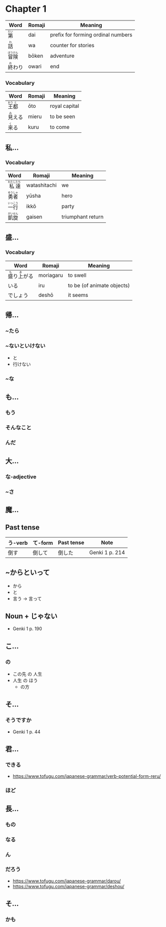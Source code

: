 # Chapter 1
| Word | Romaji | Meaning |
|---|---|---|
| <ruby>第<rp>【</rp><rt>だい</rt><rp>】</rp></ruby> | dai | prefix for forming ordinal numbers |
| <ruby>話<rp>【</rp><rt>わ</rt><rp>】</rp></ruby> | wa | counter for stories |
| <ruby>冒<rp>【</rp><rt>ぼう</rt><rp>】</rp>険<rp>【</rp><rt>けん</rt><rp>】</rp></ruby> | bōken | adventure |
| <ruby>終<rp>【</rp><rt>お</rt><rp>】</rp>わり<rt></rt></ruby> | owari | end |
### Vocabulary
| Word | Romaji | Meaning |
|---|---|---|
| <ruby>王<rp>【</rp><rt>おう</rt><rp>】</rp>都<rp>【</rp><rt>と</rt><rp>】</rp></ruby> | ōto | royal capital |
| <ruby>見<rp>【</rp><rt>み</rt><rp>】</rp>える<rt></rt></ruby> | mieru  | to be seen |
| <ruby>来<rp>【</rp><rt>く</rt><rp>】</rp>る<rt></rt></ruby> | kuru | to come |
## 私...
### Vocabulary
| Word | Romaji | Meaning |
|---|---|---|
| <ruby>私<rp>【</rp><rt>わたし</rt><rp>】</rp>達<rp>【</rp><rt>たち</rt><rp>】</rp></ruby> | watashitachi | we |
| <ruby>勇<rp>【</rp><rt>ゆう</rt><rp>】</rp>者<rp>【</rp><rt>しゃ</rt><rp>】</rp></ruby> | yūsha | hero |
| <ruby>一<rp>【</rp><rt>いっ</rt><rp>】</rp>行<rp>【</rp><rt>こう</rt><rp>】</rp></ruby> | ikkō | party |
| <ruby>凱<rp>【</rp><rt>がい</rt><rp>】</rp>旋<rp>【</rp><rt>せん</rt><rp>】</rp></ruby> | gaisen | triumphant return |
## 盛...
### Vocabulary
| Word | Romaji | Meaning |
|---|---|---|
| <ruby>盛<rp>【</rp><rt>も</rt><rp>】</rp>り<rt></rt>上<rp>【</rp><rt>あ</rt><rp>】</rp>がる<rt></rt></ruby> | moriagaru | to swell |
| いる | iru | to be (of animate objects) |
| でしょう | deshō | it seems |
## 帰...
### ~たら
### ~ないといけない
* と
* 行けない
### ~な
## も...
### もう
### そんなこと
### んだ
## 大...
### な-adjective
### ~さ
## 魔...
## Past tense
|う-verb|て-form|Past tense|Note|
|---|---|---|---|
|倒す|倒して|倒した|Genki 1 p. 214|
## ~からといって
* から
* と
* 言う -> 言って
## Noun + じゃない
* Genki 1 p. 190
## こ...
### の
* この先 の 人生
* 人生 の ほう
  * の方
## そ...
### そうですか
* Genki 1 p. 44
## 君...
### できる
* https://www.tofugu.com/japanese-grammar/verb-potential-form-reru/
### ほど
## 長...
### もの
### なる
### ん
### だろう
* https://www.tofugu.com/japanese-grammar/darou/
* https://www.tofugu.com/japanese-grammar/deshou/
## そ...
### かも
